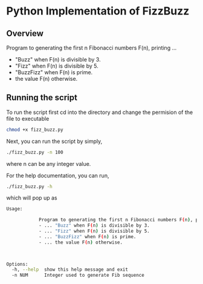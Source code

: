 # Python Implementation of FizzBuzz 

## Overview 

Program to generating the first n Fibonacci numbers F(n), printing ...
  * "Buzz" when F(n) is divisible by 3.
  * "Fizz" when F(n) is divisible by 5.
  * "BuzzFizz" when F(n) is prime.
  * the value F(n) otherwise.

## Running the script
To run the script first cd into the directory and change the permision of the file to executable
```bash
chmod +x fizz_buzz.py
```

Next, you can run the script by simply,

```bash 
./fizz_buzz.py -n 100
```
where n can be any integer value. 

For the help documentation, you can run,

```bash 
./fizz_buzz.py -h
```
which will pop up as 

```bash
Usage: 

			Program to generating the first n Fibonacci numbers F(n), printing ...
			- ... "Buzz" when F(n) is divisible by 3.
			- ... "Fizz" when F(n) is divisible by 5.
			- ... "BuzzFizz" when F(n) is prime.
			- ... the value F(n) otherwise.

		    

Options:
  -h, --help  show this help message and exit
  -n NUM      Integer used to generate Fib sequence
  ```
